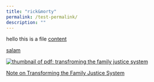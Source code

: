 ```yaml
---
title: "rick&morty"
permalink: /test-permalink/
description: ""
---
```


hello this is a file [content](/files/fdadfa.pdf)

<a href="/files/heheheheh.pdf">salam</a>

<div class="image">
  <a href="/files/TransformingFamilyJustice2014.pdf"><img src="/images/1412071115142.jpg" alt="thumbnail of pdf: transfroming the family justice system" title="thumbnail of pdf: transfroming the family justice system"></a>
</div>

<a href="/files/TransformingFamilyJustice2014.pdf">Note on Transforming the Family Justice System</a>
